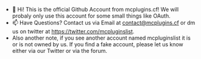 - 👋 Hi! This is the official Github Account from mcplugins.cf! We will probaly only use this account for some small things like OAuth.
- 📫 Have Questions? Contact us via Email at contact@mcplugins.cf or dm us on twitter at https://twitter.com/mcpluginslist.
- Also another note, if you see another account named mcpluginslist it is or is not owned by us. If you find a fake account, please let us know either via our Twitter or via the forum.
